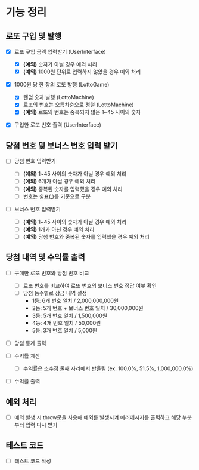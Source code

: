 # 기능 정리

## 로또 구입 및 발행

- [x] 로또 구입 금액 입력받기 (UserInterface)

  - [x] **(예외)** 숫자가 아닐 경우 예외 처리
  - [x] **(예외)** 1000원 단위로 입력하지 않았을 경우 예외 처리

- [x] 1000원 당 한 장의 로또 발행 (LottoGame)

  - [x] 랜덤 숫자 발행 (LottoMachine)
  - [x] 로또의 번호는 오름차순으로 정렬 (LottoMachine)
  - [x] **(예외)** 로또의 번호는 중복되지 않은 1~45 사이의 숫자

- [x] 구입한 로또 번호 출력 (UserInterface)

## 당첨 번호 및 보너스 번호 입력 받기

- [ ] 당첨 번호 입력받기

  - [ ] **(예외)** 1~45 사이의 숫자가 아닐 경우 예외 처리
  - [ ] **(예외)** 6개가 아닐 경우 예외 처리
  - [ ] **(예외)** 중복된 숫자를 입력했을 경우 예외 처리
  - [ ] 번호는 쉼표(,)를 기준으로 구분

- [ ] 보너스 번호 입력받기
  - [ ] **(예외)** 1~45 사이의 숫자가 아닐 경우 예외 처리
  - [ ] **(예외)** 1개가 아닌 경우 예외 처리
  - [ ] **(예외)** 당첨 번호와 중복된 숫자를 입력했을 경우 예외 처리

## 당첨 내역 및 수익률 출력

- [ ] 구매한 로또 번호와 당첨 번호 비교

  - [ ] 로또 번호를 비교하여 로또 번호의 보너스 번호 정답 여부 확인
  - [ ] 당첨 등수별로 상금 내역 설정
    - 1등: 6개 번호 일치 / 2,000,000,000원
    - 2등: 5개 번호 + 보너스 번호 일치 / 30,000,000원
    - 3등: 5개 번호 일치 / 1,500,000원
    - 4등: 4개 번호 일치 / 50,000원
    - 5등: 3개 번호 일치 / 5,000원

- [ ] 당첨 통계 출력

- [ ] 수익률 계산

  - [ ] 수익률은 소수점 둘째 자리에서 반올림 (ex. 100.0%, 51.5%, 1,000,000.0%)

- [ ] 수익률 출력

## 예외 처리

- [ ] 예외 발생 시 throw문을 사용해 예외를 발생시켜 에러메시지를 출력하고 해당 부분부터 입력 다시 받기

## 테스트 코드

- [ ] 테스트 코드 작성
